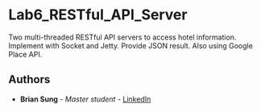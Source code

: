 # Lab6_RESTful_API_Server

Two multi-threaded RESTful API servers to access hotel information. Implement with Socket and Jetty. Provide JSON result. Also using Google Place API.

## Authors

* **Brian Sung** - *Master student* - [LinkedIn](https://www.linkedin.com/in/brianisadog/)